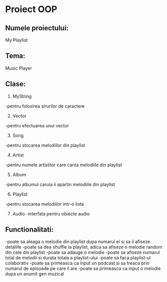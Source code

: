# Proiect OOP

## Numele proiectului: 

My Playlist

## Tema: 

Music Player

## Clase:

1) MyString

-pentru folosirea sirurilor de caractere

2) Vector

-pentru efectuarea unui vector 

3) Song

-pentru stocarea melodiilor din playlist

4) Artist

-pentru numele artistilor care canta melodiile din playlist

5) Album

-pentru albumul caruia ii apartin melodiile din playlist

6) Playlist

-pentru stocarea melodiilor intr-o lista

7) Audio 
-interfata pentru obiecte audio

## Functionalitati:
-poate sa aleaga o melodie din playlist dupa numarul ei si sa ii afiseze detaliile
-poate sa dea shuffle la playlist, adica sa afiseze o melodie random din cele din playlist
-poate sa adauge o melodie 
-poate sa afiseze numarul total de melodii si durata totala a playlist-ului
-poate sa faca playlist-ul colaborativ
-poate sa primeasca ca input un podcast si sa treaca prin numarul de episoade pe care il are
-poate sa primeasca ca input o melodie dupa un anumit gen muzical
